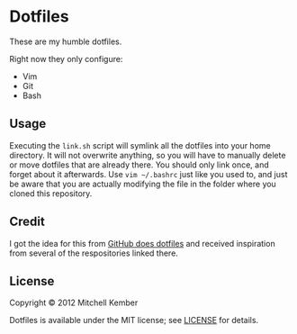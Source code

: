 Dotfiles
========

These are my humble dotfiles.

Right now they only configure:

- Vim
- Git
- Bash

Usage
-----

Executing the `link.sh` script will symlink all the dotfiles into your home directory. It will not overwrite anything, so you will have to manually delete or move dotfiles that are already there. You should only link once, and forget about it afterwards. Use `vim ~/.bashrc` just like you used to, and just be aware that you are actually modifying the file in the folder where you cloned this repository.

Credit
------

I got the idea for this from [GitHub does dotfiles][gdd] and received inspiration from several of the respositories linked there.

[gdd]: http://dotfiles.github.com

License
-------

Copyright © 2012 Mitchell Kember

Dotfiles is available under the MIT license; see [LICENSE][] for details.

[LICENSE]: https://github.com/mk12/dotfiles/blob/master/LICENSE.md
